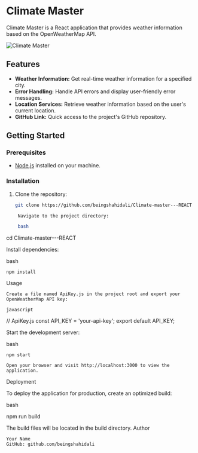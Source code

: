 # Climate Master

Climate Master is a React application that provides weather information based on the OpenWeatherMap API.

![Climate Master ](https://climate-master.netlify.app/)

## Features

- **Weather Information:** Get real-time weather information for a specified city.
- **Error Handling:** Handle API errors and display user-friendly error messages.
- **Location Services:** Retrieve weather information based on the user's current location.
- **GitHub Link:** Quick access to the project's GitHub repository.



## Getting Started

### Prerequisites

- [Node.js](https://nodejs.org/) installed on your machine.

### Installation

1. Clone the repository:

   ```bash
   git clone https://github.com/beingshahidali/Climate-master---REACT

    Navigate to the project directory:

    bash

cd Climate-master---REACT

Install dependencies:

bash

    npm install

Usage

    Create a file named ApiKey.js in the project root and export your OpenWeatherMap API key:

    javascript

// ApiKey.js
const API_KEY = 'your-api-key';
export default API_KEY;

Start the development server:

bash

    npm start

    Open your browser and visit http://localhost:3000 to view the application.

Deployment

To deploy the application for production, create an optimized build:

bash

npm run build

The build files will be located in the build directory.
Author

    Your Name
    GitHub: github.com/beingshahidali
